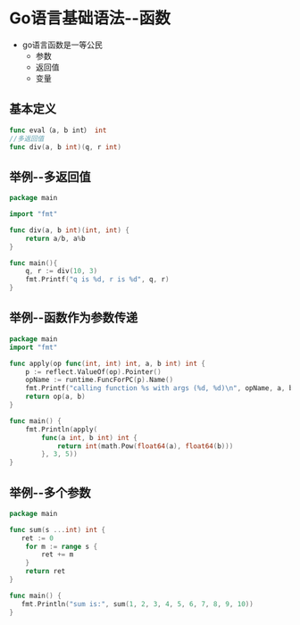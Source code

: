 # Go语言基础语法--函数
* go语言函数是一等公民
    * 参数
    * 返回值
    * 变量

## 基本定义
```go
func eval（a, b int） int
//多返回值
func div(a, b int)(q, r int)
```

## 举例--多返回值

```go
package main

import "fmt"

func div(a, b int)(int, int) {
    return a/b, a%b
}

func main(){
    q, r := div(10, 3)
    fmt.Printf("q is %d, r is %d", q, r)
}
```

## 举例--函数作为参数传递

```go
package main
import "fmt"

func apply(op func(int, int) int, a, b int) int {
    p := reflect.ValueOf(op).Pointer()
	opName := runtime.FuncForPC(p).Name()
	fmt.Printf("calling function %s with args (%d, %d)\n", opName, a, b)
	return op(a, b)
}

func main() {
    fmt.Println(apply(
		func(a int, b int) int {
			return int(math.Pow(float64(a), float64(b)))
		}, 3, 5))
}
```

## 举例--多个参数

```go
package main

func sum(s ...int) int {
   ret := 0
	for m := range s {
		ret += m
	}
	return ret
}

func main() {
   fmt.Println("sum is:", sum(1, 2, 3, 4, 5, 6, 7, 8, 9, 10))
}
```
